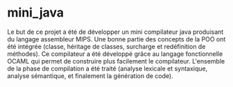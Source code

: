 mini_java
=========
Le but de ce projet a été de développer un mini compilateur java produisant du langage assembleur MIPS. Une bonne partie des concepts de la POO ont été intégrée (classe, héritage de classes, surcharge et redéfinition de méthodes). Ce compilateur a été développé grâce au langage fonctionnelle OCAML qui permet de construire plus facilement le compilateur. L'ensemble de la phase de compilation a été traité (analyse lexicale et syntaxique, analyse sémantique, et finalement la génération de code).
